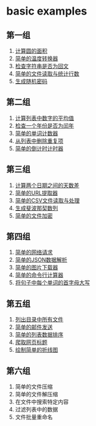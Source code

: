 # basic examples
## 第一组
1. [计算圆的面积](1_1_calculate_area.py)
2. [简单的温度转换器](1_2_celsius_to_fahrenheit.py)
3. [检查字符串是否为回文](1_3_is_palindrome.py)
4. [简单的文件读取与统计行数](1_4_count_lines.py)
5. [生成随机密码](1_5_generate_random_string.py)
## 第二组
1. [计算列表中数字的平均值](2_1_calculate_average.py)
2. [检查一个年份是否为闰年](2_2_is_leap_year.py)
3. [简单的单词计数器](2_3_count_words.py)
4. [从列表中删除重复项](2_4_remove_duplicates.py)
5. [简单的倒计时计时器](2_5_countdown.py)
## 第三组
1. [计算两个日期之间的天数差](3_1_days_between_dates.py)
2. [简单的URL提取器](3_2_extract_urls.py)
3. [简单的CSV文件读取与处理](3_3_read_csv.py)
4. [生成斐波那契数列](3_4_generate_fibonacci.py)
5. [简单的文件加密](3_5_caesar_cipher.py)
## 第四组
1. [简单的网络请求](4_1_fetch_webpage.py)
2. [简单的JSON数据解析](4_2_json_parser.py)
3. [简单的图片下载器](4_3_download_image.py)
4. [简单的命令行计算器](4_4_calculator.py)
5. [将句子中每个单词的首字母大写](4_5_capitalize_words.py)
## 第五组
1. [列出目录中所有文件](5_1_list_files.py)
2. [简单的邮件发送](5_2_send_email.py)
3. [简单的列表数据排序](5_3_sort_data.py)
4. [爬取网页标题](5_4_get_page_title.py)
5. [绘制简单的折线图](5_5_plot_data.py)
## 第六组
1. 简单的文件压缩
2. 简单的文件解压缩
3. 在文件中搜索特定内容
4. 过滤列表中的数据
5. 文件批量重命名
